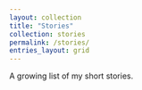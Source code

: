 ```yaml
---
layout: collection
title: "Stories"
collection: stories
permalink: /stories/
entries_layout: grid
---
```


A growing list of my short stories.
